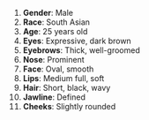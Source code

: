 1. **Gender**: Male
2. **Race**: South Asian
3. **Age**: 25 years old
4. **Eyes**: Expressive, dark brown
5. **Eyebrows**: Thick, well-groomed
6. **Nose**: Prominent
7. **Face**: Oval, smooth
8. **Lips**: Medium full, soft
9. **Hair**: Short, black, wavy
10. **Jawline**: Defined
11. **Cheeks**: Slightly rounded